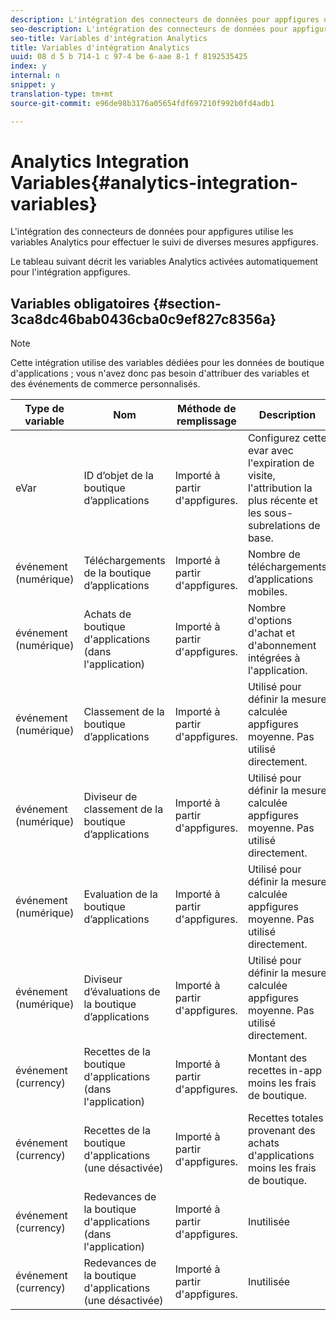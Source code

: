 ```yaml
---
description: L'intégration des connecteurs de données pour appfigures utilise les variables Analytics pour effectuer le suivi de diverses mesures appfigures.
seo-description: L'intégration des connecteurs de données pour appfigures utilise les variables Analytics pour effectuer le suivi de diverses mesures appfigures.
seo-title: Variables d'intégration Analytics
title: Variables d'intégration Analytics
uuid: 08 d 5 b 714-1 c 97-4 be 6-aae 8-1 f 8192535425
index: y
internal: n
snippet: y
translation-type: tm+mt
source-git-commit: e96de98b3176a05654fdf697210f992b0fd4adb1

---
```



# Analytics Integration Variables{#analytics-integration-variables}

L'intégration des connecteurs de données pour appfigures utilise les variables Analytics pour effectuer le suivi de diverses mesures appfigures.

Le tableau suivant décrit les variables Analytics activées automatiquement pour l'intégration appfigures.

## Variables obligatoires {#section-3ca8dc46bab0436cba0c9ef827c8356a}

>[!NOTE]
>
>Cette intégration utilise des variables dédiées pour les données de boutique d'applications ; vous n'avez donc pas besoin d'attribuer des variables et des événements de commerce personnalisés.

| Type de variable | Nom | Méthode de remplissage | Description |
|---|---|---|---|
| eVar | ID d’objet de la boutique d’applications | Importé à partir d'appfigures. | Configurez cette evar avec l'expiration de visite, l'attribution la plus récente et les sous-subrelations de base. |
| événement (numérique) | Téléchargements de la boutique d’applications | Importé à partir d'appfigures. | Nombre de téléchargements d’applications mobiles. |
| événement (numérique) | Achats de boutique d'applications (dans l'application) | Importé à partir d'appfigures. | Nombre d'options d'achat et d'abonnement intégrées à l'application. |
| événement (numérique) | Classement de la boutique d’applications | Importé à partir d'appfigures. | Utilisé pour définir la mesure calculée appfigures moyenne. Pas utilisé directement. |
| événement (numérique) | Diviseur de classement de la boutique d’applications | Importé à partir d'appfigures. | Utilisé pour définir la mesure calculée appfigures moyenne. Pas utilisé directement. |
| événement (numérique) | Evaluation de la boutique d’applications | Importé à partir d'appfigures. | Utilisé pour définir la mesure calculée appfigures moyenne. Pas utilisé directement. |
| événement (numérique) | Diviseur d’évaluations de la boutique d’applications | Importé à partir d'appfigures. | Utilisé pour définir la mesure calculée appfigures moyenne. Pas utilisé directement. |
| événement (currency) | Recettes de la boutique d'applications (dans l'application) | Importé à partir d'appfigures. | Montant des recettes in-app moins les frais de boutique. |
| événement (currency) | Recettes de la boutique d'applications (une désactivée) | Importé à partir d'appfigures. | Recettes totales provenant des achats d'applications moins les frais de boutique. |
| événement (currency) | Redevances de la boutique d'applications (dans l'application) | Importé à partir d'appfigures. | Inutilisée |
| événement (currency) | Redevances de la boutique d'applications (une désactivée) | Importé à partir d'appfigures. | Inutilisée |

